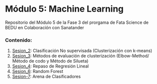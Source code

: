 # Módulo 5: Machine Learning
Repositorio del Módulo 5 de la Fase 3 del prorgama de Fata Science de BEDU en Colaboración con Sanatander 
### Contenido:

1. [Sesion_2](https://github.com/LIZZETHGOMEZ/Data-Sciene-BEDU-Santander-2021/blob/main/Machine%20Learning/Sesion_2.ipynb): Clasificación No supervisada (Clusterización con k-means)
2. [Sesion_3](https://github.com/LIZZETHGOMEZ/Data-Sciene-BEDU-Santander-2021/blob/main/Machine%20Learning/Sesion_3.ipynb): Métodos de evaluación de clusterización (Elbow-Method/ Método de codo y Método de Silueta)
3. [Sesion_4](https://github.com/LIZZETHGOMEZ/Data-Sciene-BEDU-Santander-2021/blob/main/Machine%20Learning/Sesion_4.ipynb): Repaso de Regresión Lineal
4. [Sesion_6](https://github.com/LIZZETHGOMEZ/Data-Sciene-BEDU-Santander-2021/blob/main/Machine%20Learning/Sesion_6.ipynb): Random Forest
5. [Sesion-7](https://github.com/LIZZETHGOMEZ/Data-Sciene-BEDU-Santander-2021/blob/main/Machine%20Learning/Sesion_7.ipynb): Arena de Clasificadores
